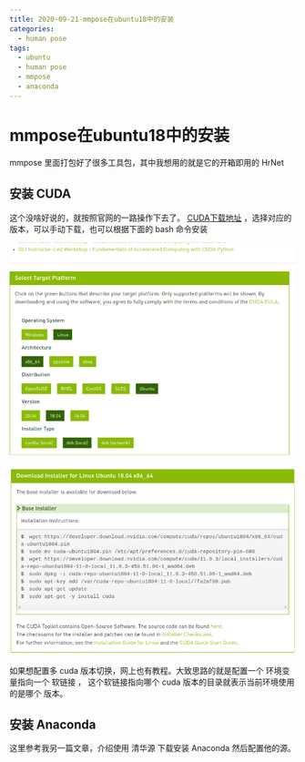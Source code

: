 ```yaml
---
title: 2020-09-21-mmpose在ubuntu18中的安装
categories:
  - human pose
tags:
  - ubuntu
  - human pose
  - mmpose
  - anaconda
---
```


# mmpose在ubuntu18中的安装

mmpose 里面打包好了很多工具包，其中我想用的就是它的开箱即用的 HrNet 

## 安装 CUDA

这个没啥好说的，就按照官网的一路操作下去了。 [CUDA下载地址](https://developer.nvidia.com/cuda-downloads?target_os=Linux&target_arch=x86_64&target_distro=Ubuntu&target_version=1804&target_type=deblocal) ，选择对应的版本，可以手动下载，也可以根据下面的 bash 命令安装

![image-20200921103502579](/public/img/image-20200921103502579.png)

![image-20200921103557504](/public/img/image-20200921103557504.png)

如果想配置多 cuda 版本切换，网上也有教程。大致思路的就是配置一个 环境变量指向一个 软链接 ， 这个软链接指向哪个 cuda 版本的目录就表示当前环境使用的是哪个 版本。

## 安装 Anaconda

这里参考我另一篇文章，介绍使用 清华源 下载安装 Anaconda 然后配置他的源。



